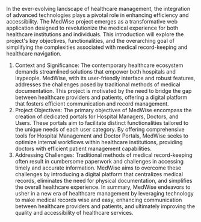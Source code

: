 In the ever-evolving landscape of healthcare management, the integration of advanced technologies plays a pivotal role in enhancing efficiency and accessibility. The MedWise project emerges as a transformative web application designed to revolutionize the medical experience for both healthcare institutions and individuals. This introduction will explore the project's key objectives, functionalities, and the overarching goal of simplifying the complexities associated with medical record-keeping and healthcare navigation.
1. Context and Significance:
The contemporary healthcare ecosystem demands streamlined solutions that empower both hospitals and laypeople. MedWise, with its user-friendly interface and robust features, addresses the challenges posed by traditional methods of medical documentation. This project is motivated by the need to bridge the gap between healthcare providers and patients, offering a digital platform that fosters efficient communication and record management.
2. Project Objectives:
The primary objectives of MedWise encompass the creation of dedicated portals for Hospital Managers, Doctors, and Users. These portals aim to facilitate distinct functionalities tailored to the unique needs of each user category. By offering comprehensive tools for Hospital Management and Doctor Portals, MedWise seeks to optimize internal workflows within healthcare institutions, providing doctors with efficient patient management capabilities.
3. Addressing Challenges:
Traditional methods of medical record-keeping often result in cumbersome paperwork and challenges in accessing timely and accurate information. MedWise aims to overcome these challenges by introducing a digital platform that centralizes medical records, eliminates the need for physical documentation, and simplifies the overall healthcare experience.
In summary, MedWise endeavors to usher in a new era of healthcare management by leveraging technology to make medical records wise and easy, enhancing communication between healthcare providers and patients, and ultimately improving the quality and accessibility of healthcare services.

